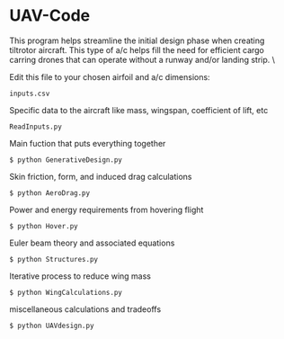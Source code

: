 # UAV-Code

This program helps streamline the initial design phase when creating tiltrotor aircraft. This type of a/c helps fill the need for efficient cargo carring drones that can operate without a runway and/or landing strip. \

Edit this file to your chosen airfoil and a/c dimensions:
```
inputs.csv
```

Specific data to the aircraft like mass, wingspan, coefficient of lift, etc
```
ReadInputs.py
```

Main fuction that puts everything together
```
$ python GenerativeDesign.py
```

Skin friction, form, and induced drag calculations
```
$ python AeroDrag.py
```

Power and energy requirements from hovering flight
```
$ python Hover.py
```

Euler beam theory and associated equations
```
$ python Structures.py
```

Iterative process to reduce wing mass
```
$ python WingCalculations.py
```

miscellaneous calculations and tradeoffs
```
$ python UAVdesign.py
```
